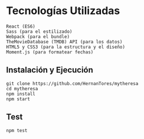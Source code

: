 # Tecnologías Utilizadas
    React (ES6)
    Sass (para el estilizado)
    Webpack (para el bundle)
    TheMovieDatabase (TMDB) API (para los datos)
    HTML5 y CSS3 (para la estructura y el diseño)
    Moment.js (para formatear fechas)

## Instalación y Ejecución
    git clone https://github.com/HernanTores/mytheresa
    cd mytheresa
    npm install
    npm start

## Test
    npm test